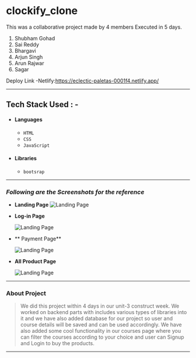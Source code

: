 # clockify_clone


This was a collaborative project made by 4 members Executed in 5 days.
1) Shubham Gohad
2) Sai Reddy 
3) Bhargavi
4) Arjun Singh
5) Arun Rajwar
6) Sagar

  Deploy Link -Netlify:https://eclectic-paletas-0001f4.netlify.app/

---

## Tech Stack Used : -

- #### Languages
  - `HTML`
  - `CSS`
  - `JavaScript `
  

- #### Libraries
  - `bootsrap`
  

---

### _Following are the Screenshots for the reference_

- **Landing Page**
  ![Landing Page](https://i.postimg.cc/vHs6CJQ8/Screenshot-618.png)

- **Log-in Page**

  ![Landing Page](https://i.postimg.cc/L83xnsRV/Screenshot-549.png)

- ** Payment Page**

  ![Landing Page](https://i.postimg.cc/gkvDT0wP/Screenshot-545.png)


- **All Product Page**

  ![Landing Page](https://i.postimg.cc/FRWb0fnj/Screenshot-543.png)

---

### About Project

> We did this project within 4 days in our unit-3 construct week. We worked on backend parts with includes various types of libraries into it and we have also added database for our project so user and course details will be saved and can be used accordingly. We have also added some cool functionality in our courses page where you can filter the courses according to your choice and user can Signup and Login to buy the products.

---

 



